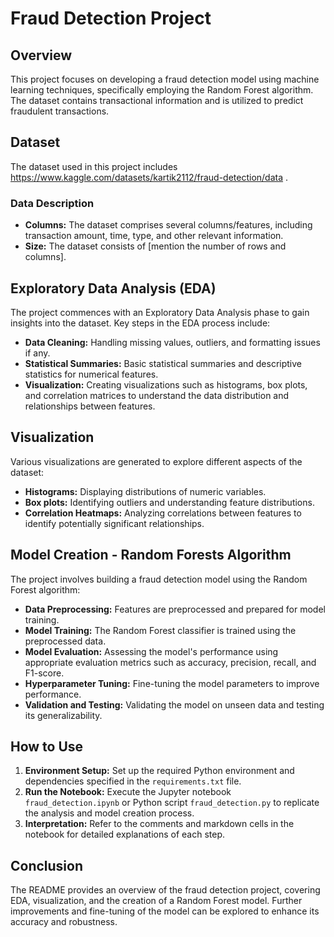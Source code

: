 # Fraud Detection Project

## Overview
This project focuses on developing a fraud detection model using machine learning techniques, specifically employing the Random Forest algorithm. The dataset contains transactional information and is utilized to predict fraudulent transactions.

## Dataset
The dataset used in this project includes https://www.kaggle.com/datasets/kartik2112/fraud-detection/data .

### Data Description
- **Columns:** The dataset comprises several columns/features, including transaction amount, time, type, and other relevant information.
- **Size:** The dataset consists of [mention the number of rows and columns].

## Exploratory Data Analysis (EDA)
The project commences with an Exploratory Data Analysis phase to gain insights into the dataset. Key steps in the EDA process include:
- **Data Cleaning:** Handling missing values, outliers, and formatting issues if any.
- **Statistical Summaries:** Basic statistical summaries and descriptive statistics for numerical features.
- **Visualization:** Creating visualizations such as histograms, box plots, and correlation matrices to understand the data distribution and relationships between features.

## Visualization
Various visualizations are generated to explore different aspects of the dataset:
- **Histograms:** Displaying distributions of numeric variables.
- **Box plots:** Identifying outliers and understanding feature distributions.
- **Correlation Heatmaps:** Analyzing correlations between features to identify potentially significant relationships.

## Model Creation - Random Forests Algorithm
The project involves building a fraud detection model using the Random Forest algorithm:
- **Data Preprocessing:** Features are preprocessed and prepared for model training.
- **Model Training:** The Random Forest classifier is trained using the preprocessed data.
- **Model Evaluation:** Assessing the model's performance using appropriate evaluation metrics such as accuracy, precision, recall, and F1-score.
- **Hyperparameter Tuning:** Fine-tuning the model parameters to improve performance.
- **Validation and Testing:** Validating the model on unseen data and testing its generalizability.

## How to Use
1. **Environment Setup:** Set up the required Python environment and dependencies specified in the `requirements.txt` file.
2. **Run the Notebook:** Execute the Jupyter notebook `fraud_detection.ipynb` or Python script `fraud_detection.py` to replicate the analysis and model creation process.
3. **Interpretation:** Refer to the comments and markdown cells in the notebook for detailed explanations of each step.

## Conclusion
The README provides an overview of the fraud detection project, covering EDA, visualization, and the creation of a Random Forest model. Further improvements and fine-tuning of the model can be explored to enhance its accuracy and robustness.
